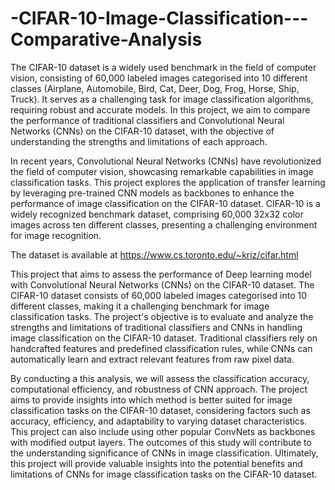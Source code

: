 # -CIFAR-10-Image-Classification---Comparative-Analysis

The CIFAR-10 dataset is a widely used benchmark in the field of computer vision, consisting of 60,000 labeled images categorised into 10 different classes (Airplane, Automobile, Bird, Cat, Deer, Dog, Frog, Horse, Ship, Truck). It serves as a challenging task for image classification algorithms, requiring robust and accurate models. In this project, we aim to compare the performance of traditional classifiers and Convolutional Neural Networks (CNNs) on the CIFAR-10 dataset, with the objective of understanding the strengths and limitations of each approach.

In recent years, Convolutional Neural Networks (CNNs) have revolutionized the field of computer vision, showcasing remarkable capabilities in image classification tasks. This project explores the application of transfer learning by leveraging pre-trained CNN models as backbones to enhance the performance of image classification on the CIFAR-10 dataset. CIFAR-10 is a widely recognized benchmark dataset, comprising 60,000 32x32 color images across ten different classes, presenting a challenging environment for image recognition.

The dataset is available at https://www.cs.toronto.edu/~kriz/cifar.html 

This project that aims to assess the performance of Deep learning model with Convolutional Neural Networks (CNNs) on the CIFAR-10 dataset. The CIFAR-10 dataset consists of 60,000 labeled images categorised into 10 different classes, making it a challenging benchmark for image classification tasks. The project's objective is to evaluate and analyze the strengths and limitations of traditional classifiers and CNNs in handling image classification on the CIFAR-10 dataset. Traditional classifiers rely on handcrafted features and predefined classification rules, while CNNs can automatically learn and extract relevant features from raw pixel data.

By conducting a this analysis, we will assess the classification accuracy, computational efficiency, and robustness of CNN approach. The project aims to provide insights into which method is better suited for image classification tasks on the CIFAR-10 dataset, considering factors such as accuracy, efficiency, and adaptability to varying dataset characteristics. This project can also include using other popular ConvNets as backbones with modified output layers. The outcomes of this study will contribute to the understanding significance of CNNs in image classification. Ultimately, this project will provide valuable insights into the potential benefits and limitations of CNNs for image classification tasks on the CIFAR-10 dataset.
